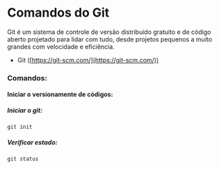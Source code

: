 # Comandos do Git

Git é um sistema de controle de versão distribuído gratuito e de código aberto projetado para lidar com tudo, desde projetos pequenos a muito grandes com velocidade e eficiência.

* Git ([https://git-scm.com/](https://git-scm.com/))


### Comandos:
#### Iniciar o versionamente de códigos:

##### Iniciar o git:
```
git init
```
##### Verificar estado:
```
git status
```
